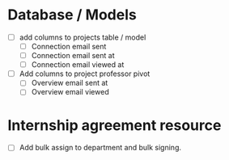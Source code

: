 # Database / Models
- [ ] add columns to projects table / model
    - [ ] Connection email sent
    - [ ] Connection email sent at
    - [ ] Connection email viewed at
- [ ] Add columns to project professor pivot
    - [ ] Overview email sent at
    - [ ] Overview email viewed
# Internship agreement resource
- [ ] Add bulk assign to department and bulk signing.